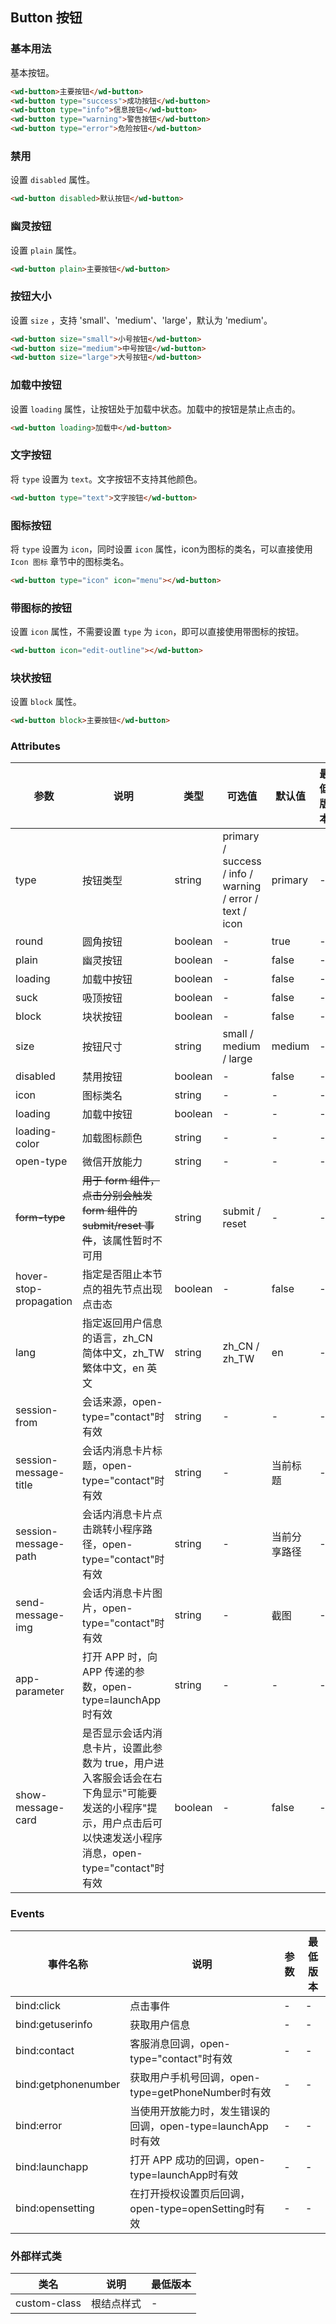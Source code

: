 ## Button 按钮


### 基本用法

基本按钮。

```html
<wd-button>主要按钮</wd-button>
<wd-button type="success">成功按钮</wd-button>
<wd-button type="info">信息按钮</wd-button>
<wd-button type="warning">警告按钮</wd-button>
<wd-button type="error">危险按钮</wd-button>
```

### 禁用

设置 `disabled` 属性。

```html
<wd-button disabled>默认按钮</wd-button>
```

### 幽灵按钮

设置 `plain` 属性。

```html
<wd-button plain>主要按钮</wd-button>
```

### 按钮大小

设置 `size` ，支持 'small'、'medium'、'large'，默认为 'medium'。

```html
<wd-button size="small">小号按钮</wd-button>
<wd-button size="medium">中号按钮</wd-button>
<wd-button size="large">大号按钮</wd-button>
```

### 加载中按钮

设置 `loading` 属性，让按钮处于加载中状态。加载中的按钮是禁止点击的。

```html
<wd-button loading>加载中</wd-button>
```

### 文字按钮

将 `type` 设置为 `text`。文字按钮不支持其他颜色。

```html
<wd-button type="text">文字按钮</wd-button>
```

### 图标按钮

将 `type` 设置为 `icon`，同时设置 `icon` 属性，icon为图标的类名，可以直接使用 `Icon 图标` 章节中的图标类名。

```html
<wd-button type="icon" icon="menu"></wd-button>
```

### 带图标的按钮

设置 `icon` 属性，不需要设置 `type` 为 `icon`，即可以直接使用带图标的按钮。

```html
<wd-button icon="edit-outline"></wd-button>
```

### 块状按钮

设置 `block` 属性。

```html
<wd-button block>主要按钮</wd-button>
```

### Attributes

| 参数 | 说明 | 类型 | 可选值 | 默认值 | 最低版本 |
|-----|------|-----|-------|-------|--------|
| type | 按钮类型 |	string | primary / success / info / warning / error / text / icon |	primary | - |
| round	| 圆角按钮 | boolean | - |	true | - |
| plain | 幽灵按钮 | boolean | - | false | - |
| loading | 加载中按钮 | boolean | - | false | - |
| suck | 吸顶按钮 | boolean | - | false | - |
| block | 块状按钮 | boolean | - | false | - |
| size | 按钮尺寸 | string | small / medium / large | medium | - |
| disabled | 禁用按钮 | boolean | - | false | - |
| icon | 图标类名 | string | - | - | - |
| loading | 加载中按钮 | boolean | - | - | - |
| loading-color | 加载图标颜色 | string | - | - | - |
| open-type | 微信开放能力 | string | - | - | - |
| <s>form-type</s> | <s>用于 form 组件，点击分别会触发 form 组件的 submit/reset 事件</s>，该属性暂时不可用 | string | submit / reset | - | - |
| hover-stop-propagation | 指定是否阻止本节点的祖先节点出现点击态 | boolean | - | false | - |
| lang | 指定返回用户信息的语言，zh_CN 简体中文，zh_TW 繁体中文，en 英文 | string | zh_CN / zh_TW | en | - |
| session-from | 会话来源，open-type="contact"时有效 | string | - | - | - |
| session-message-title | 会话内消息卡片标题，open-type="contact"时有效 | string | - | 当前标题 | - |
| session-message-path | 会话内消息卡片点击跳转小程序路径，open-type="contact"时有效 | string | - | 当前分享路径 | - |
| send-message-img | 会话内消息卡片图片，open-type="contact"时有效 | string | - | 截图 | - |
| app-parameter | 打开 APP 时，向 APP 传递的参数，open-type=launchApp时有效 | string | - | - | - |
| show-message-card	| 是否显示会话内消息卡片，设置此参数为 true，用户进入客服会话会在右下角显示"可能要发送的小程序"提示，用户点击后可以快速发送小程序消息，open-type="contact"时有效 | boolean | - | false | - |

### Events

| 事件名称 | 说明 | 参数 | 最低版本 |
|---------|-----|-----|---------|
| bind:click | 点击事件 | - | - |
| bind:getuserinfo | 获取用户信息 | - | - |
| bind:contact | 客服消息回调，open-type="contact"时有效 | - | - |
| bind:getphonenumber | 获取用户手机号回调，open-type=getPhoneNumber时有效 | - | - |
| bind:error | 当使用开放能力时，发生错误的回调，open-type=launchApp时有效 | - | - |
| bind:launchapp | 打开 APP 成功的回调，open-type=launchApp时有效 | - | - |
| bind:opensetting | 在打开授权设置页后回调，open-type=openSetting时有效 | - | - |

### 外部样式类

| 类名 | 说明 | 最低版本 |
|-----|------|--------|
| custom-class | 根结点样式 | - |
